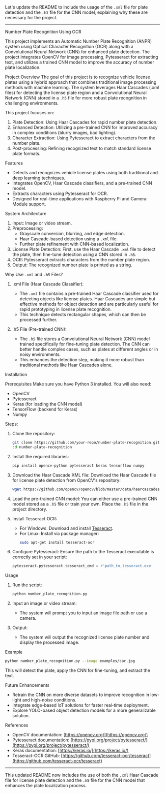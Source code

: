 Let's update the README to include the usage of the `.xml` file for plate detection and the `.h5` file for the CNN model, explaining why these are necessary for the project.

---

 Number Plate Recognition Using OCR

This project implements an Automatic Number Plate Recognition (ANPR) system using Optical Character Recognition (OCR) along with a Convolutional Neural Network (CNN) for enhanced plate detection. The project integrates OpenCV for image processing, Pytesseract for extracting text, and utilizes a trained CNN model to improve the accuracy of number plate localization.



 Project Overview
The goal of this project is to recognize vehicle license plates using a hybrid approach that combines traditional image processing methods with machine learning. The system leverages Haar Cascades (.xml files) for detecting the license plate region and a Convolutional Neural Network (CNN) stored in a `.h5` file for more robust plate recognition in challenging environments.

This project focuses on:
1. Plate Detection: Using Haar Cascades for rapid number plate detection.
2. Enhanced Detection: Utilizing a pre-trained CNN for improved accuracy in complex conditions (blurry images, bad lighting).
3. Character Extraction: Using Pytesseract to extract characters from the number plate.
4. Post-processing: Refining recognized text to match standard license plate formats.

 Features
- Detects and recognizes vehicle license plates using both traditional and deep learning techniques.
- Integrates OpenCV, Haar Cascade classifiers, and a pre-trained CNN model.
- Extracts characters using Pytesseract for OCR.
- Designed for real-time applications with Raspberry Pi and Camera Module support.

 System Architecture

1. Input: Image or video stream.
2. Preprocessing: 
   - Grayscale conversion, blurring, and edge detection.
   - Haar Cascade-based detection using a `.xml` file.
   - Further plate refinement with CNN-based localization.
3. License Plate Detection: First, use the Haar Cascade `.xml` file to detect the plate, then fine-tune detection using a CNN stored in `.h5`.
4. OCR: Pytesseract extracts characters from the number plate region.
5. Output: The recognized number plate is printed as a string.

 Why Use `.xml` and `.h5` Files?

1. .xml File (Haar Cascade Classifier):
   - The `.xml` file contains a pre-trained Haar Cascade classifier used for detecting objects like license plates. Haar Cascades are simple but effective methods for object detection and are particularly useful for rapid prototyping in license plate recognition.
   - This technique detects rectangular shapes, which can then be processed further.

2. .h5 File (Pre-trained CNN):
   - The `.h5` file stores a Convolutional Neural Network (CNN) model trained specifically for fine-tuning plate detection. The CNN can better handle complex cases, such as plates at different angles or in noisy environments.
   - This enhances the detection step, making it more robust than traditional methods like Haar Cascades alone.

 Installation

 Prerequisites
Make sure you have Python 3 installed. You will also need:
- OpenCV
- Pytesseract
- Keras (for loading the CNN model)
- TensorFlow (backend for Keras)
- Numpy

 Steps:
1. Clone the repository:
    ```bash
    git clone https://github.com/your-repo/number-plate-recognition.git
    cd number-plate-recognition
    ```

2. Install the required libraries:
    ```bash
    pip install opencv-python pytesseract keras tensorflow numpy
    ```

3. Download the Haar Cascade XML file:
   Download the Haar Cascade file for license plate detection from OpenCV's repository:
   ```bash
   wget https://github.com/opencv/opencv/blob/master/data/haarcascades/haarcascade_russian_plate_number.xml
   ```

4. Load the pre-trained CNN model:
   You can either use a pre-trained CNN model stored as a `.h5` file or train your own. Place the `.h5` file in the project directory.

5. Install Tesseract OCR:
    - For Windows: Download and install [Tesseract](https://github.com/tesseract-ocr/tesseract).
    - For Linux: Install via package manager:
      ```bash
      sudo apt-get install tesseract-ocr
      ```

6. Configure Pytesseract: Ensure the path to the Tesseract executable is correctly set in your script:
    ```python
    pytesseract.pytesseract.tesseract_cmd = r'path_to_tesseract.exe'
    ```

 Usage

1. Run the script:
    ```bash
    python number_plate_recognition.py
    ```

2. Input an image or video stream:
    - The system will prompt you to input an image file path or use a camera.

3. Output:
    - The system will output the recognized license plate number and display the processed image.

 Example
```bash
python number_plate_recognition.py --image examples/car.jpg
```

This will detect the plate, apply the CNN for fine-tuning, and extract the text.

 Future Enhancements
- Retrain the CNN on more diverse datasets to improve recognition in low-light and high-noise conditions.
- Integrate edge-based IoT solutions for faster real-time deployment.
- Explore YOLO-based object detection models for a more generalizable solution.

 References
- OpenCV documentation: [https://opencv.org/](https://opencv.org/)
- Pytesseract documentation: [https://pypi.org/project/pytesseract/](https://pypi.org/project/pytesseract/)
- Keras documentation: [https://keras.io/](https://keras.io/)
- Tesseract-OCR GitHub: [https://github.com/tesseract-ocr/tesseract](https://github.com/tesseract-ocr/tesseract)

---

This updated README now includes the use of both the `.xml` Haar Cascade file for license plate detection and the `.h5` file for the CNN model that enhances the plate localization process.
